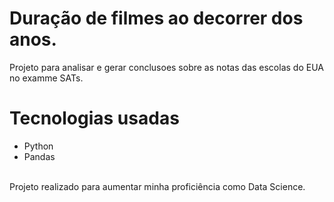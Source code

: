 # Duração de filmes ao decorrer dos anos.
Projeto para analisar e gerar conclusoes sobre as notas das escolas do EUA no examme SATs.
</br>
#  Tecnologias usadas
-  Python
-  Pandas

 </br>
Projeto realizado para aumentar minha proficiência como Data Science.
